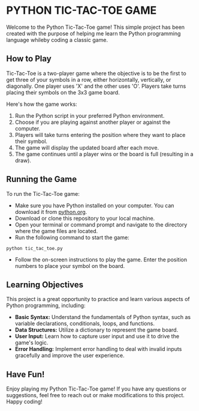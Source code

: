 # PYTHON TIC-TAC-TOE GAME

Welcome to the Python Tic-Tac-Toe game! This simple project has been created with the purpose of helping me learn the Python programming language whileby coding a classic game.

## How to Play
Tic-Tac-Toe is a two-player game where the objective is to be the first to get three of your symbols in a row, either horizontally, vertically, or diagonally. One player uses 'X' and the other uses 'O'. Players take turns placing their symbols on the 3x3 game board.

Here's how the game works:

1. Run the Python script in your preferred Python environment.
2. Choose if you are playing against another player or against the computer.
3. Players will take turns entering the position where they want to place their symbol.
4. The game will display the updated board after each move.
5. The game continues until a player wins or the board is full (resulting in a draw).

## Running the Game
To run the Tic-Tac-Toe game:

+ Make sure you have Python installed on your computer. You can download it from [python.org](https://www.python.org/downloads/).
+ Download or clone this repository to your local machine.
+ Open your terminal or command prompt and navigate to the directory where the game files are located.
+ Run the following command to start the game:

```
python tic_tac_toe.py
```

+ Follow the on-screen instructions to play the game. Enter the position numbers to place your symbol on the board.

## Learning Objectives
This project is a great opportunity to practice and learn various aspects of Python programming, including:

* **Basic Syntax:** Understand the fundamentals of Python syntax, such as variable declarations, conditionals, loops, and functions.
* **Data Structures:** Utilize a dictionary to represent the game board.
* **User Input:** Learn how to capture user input and use it to drive the game's logic.
* **Error Handling:** Implement error handling to deal with invalid inputs gracefully and improve the user experience.

## Have Fun!
Enjoy playing my Python Tic-Tac-Toe game! If you have any questions or suggestions, feel free to reach out or make modifications to this project. Happy coding!

